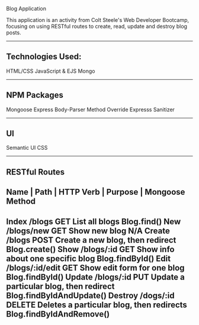 Blog Application

This application is an activity from Colt Steele's Web Developer Bootcamp, focusing on using RESTful 
routes to create, read, update and destroy blog posts.  

--------------------
Technologies Used:
--------------------
HTML/CSS
JavaScript & EJS
Mongo

-----------------
NPM Packages
-----------------
Mongoose
Express
Body-Parser
Method Override
Expresss Sanitizer

---------------
UI
---------------
Semantic UI
CSS


----------------------------------------------------------------------------------------------------
RESTful Routes
----------------------------------------------------------------------------------------------------
Name  |   Path    |  HTTP Verb 	  | Purpose									|         Mongoose Method
----------------------------------------------------------------------------------------------------
Index	  /blogs			  GET			    List all blogs								            Blog.find()
New		  /blogs/new		GET			    Show new blog 								            N/A
Create	/blogs			  POST		    Create a new blog, then redirect			    Blog.create()
Show	  /blogs/:id		GET			    Show info about one specific blog			    Blog.findById()
Edit	  /blogs/:id/edit	GET			  Show edit form for one blog					      Blog.findById()
Update	/blogs/:id		PUT			    Update a particular blog, then redirect		Blog.findByIdAndUpdate()
Destroy	/dogs/:id		  DELETE		  Deletes a particular blog, then redirects	Blog.findByIdAndRemove()
--------------------------------------------------------------------------------------------------------
